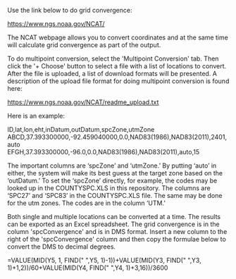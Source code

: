 
Use the link below to do grid convergence:

https://www.ngs.noaa.gov/NCAT/

The NCAT webpage allows you to convert coordinates and at the same time will calculate grid convergence as part of the output.

To do multipoint conversion, select the 'Multipoint Conversion' tab. Then click the '+ Choose' button to select a file with a list of locations to convert. After the file is uploaded, a list of download formats will be presented.  A description of the upload file format for doing multipoint conversion is found here:

https://www.ngs.noaa.gov/NCAT/readme_upload.txt

Here is an example:

ID,lat,lon,eht,inDatum,outDatum,spcZone,utmZone  
ABCD,37.393300000,-92.459040000,0.0,NAD83(1986),NAD83(2011),2401,auto  
EFGH,37.393300000,-96.0,0.0,NAD83(1986),NAD83(2011),auto,15

The important columns are ‘spcZone’ and ‘utmZone.’  By putting ‘auto’ in either, the system will make its best guess at the target zone based on the ‘outDatum.’  To set the ‘spcZone’ directly, for example, the codes may be looked up in the COUNTYSPC.XLS in this repository.  The columns are ‘SPC27’ and ‘SPC83’ in the COUNTYSPC.XLS file.  The same may be done for the utm zones.  The codes are in the column ‘UTM.’

Both single and multiple locations can be converted at a time.  The results can be exported as an Excel spreadsheet.  The grid convergence is in the column 'spcConvergence' and is in DMS format.  Insert a new column to the right of the 'spcConvergence' column and then copy the formulae below to convert the DMS to decimal degrees.


=VALUE(MID(Y5, 1, FIND(" ",Y5, 1)-1))+VALUE(MID(Y3, FIND(" ",Y3, 1)+1,2))/60+VALUE(MID(Y4, FIND(" ",Y4, 1)+3,16))/3600
